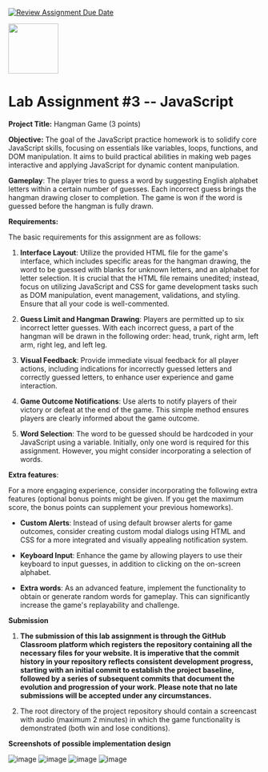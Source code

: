 [![Review Assignment Due Date](https://classroom.github.com/assets/deadline-readme-button-24ddc0f5d75046c5622901739e7c5dd533143b0c8e959d652212380cedb1ea36.svg)](https://classroom.github.com/a/5qydsLDj)

<p><img src="https://upload.wikimedia.org/wikipedia/commons/1/1b/Seoultech_LOGO.png" width=100 ></p>

# Lab Assignment #3 -- JavaScript

**Project Title:** Hangman Game (3 points)

**Objective:** The goal of the JavaScript practice homework is to
solidify core JavaScript skills, focusing on essentials like variables,
loops, functions, and DOM manipulation. It aims to build practical
abilities in making web pages interactive and applying JavaScript for
dynamic content manipulation.

**Gameplay**: The player tries to guess a word by suggesting English
alphabet letters within a certain number of guesses. Each incorrect
guess brings the hangman drawing closer to completion. The game is won
if the word is guessed before the hangman is fully drawn.

**Requirements:**

The basic requirements for this assignment are as follows:

1.  **Interface Layout**: Utilize the provided HTML file for the game\'s
    interface, which includes specific areas for the hangman drawing,
    the word to be guessed with blanks for unknown letters, and an
    alphabet for letter selection. It is crucial that the HTML file
    remains unedited; instead, focus on utilizing JavaScript and CSS for
    game development tasks such as DOM manipulation, event management,
    validations, and styling. Ensure that all your code is
    well-commented.

2.  **Guess Limit and Hangman Drawing**: Players are permitted up to six
    incorrect letter guesses. With each incorrect guess, a part of the
    hangman will be drawn in the following order: head, trunk, right
    arm, left arm, right leg, and left leg.

3.  **Visual Feedback**: Provide immediate visual feedback for all
    player actions, including indications for incorrectly guessed
    letters and correctly guessed letters, to enhance user experience
    and game interaction.

4.  **Game Outcome Notifications**: Use alerts to notify players of
    their victory or defeat at the end of the game. This simple method
    ensures players are clearly informed about the game outcome.

5.  **Word Selection**: The word to be guessed should be hardcoded in
    your JavaScript using a variable. Initially, only one word is
    required for this assignment. However, you might consider
    incorporating a selection of words.

**Extra features**:

For a more engaging experience, consider incorporating the following
extra features (optional bonus points might be given. If you get the
maximum score, the bonus points can supplement your previous homeworks).

-   **Custom Alerts**: Instead of using default browser alerts for game
    outcomes, consider creating custom modal dialogs using HTML and CSS
    for a more integrated and visually appealing notification system.

-   **Keyboard Input**: Enhance the game by allowing players to use
    their keyboard to input guesses, in addition to clicking on the
    on-screen alphabet.

-   **Extra words**: As an advanced feature, implement the functionality
    to obtain or generate random words for gameplay. This can
    significantly increase the game\'s replayability and challenge.

**Submission**

1.  **The submission of this lab assignment is through the GitHub
    Classroom platform which registers the repository containing all the
    necessary files for your website. It is imperative that the commit
    history in your repository reflects consistent development progress,
    starting with an initial commit to establish the project baseline,
    followed by a series of subsequent commits that document the
    evolution and progression of your work. Please note that no late
    submissions will be accepted under any circumstances.**

2.  The root directory of the project repository should contain a
    screencast with audio (maximum 2 minutes) in which the game
    functionality is demonstrated (both win and lose conditions).

**Screenshots of possible implementation design**

![image](https://github.com/ST-ITM/Lab03/assets/31236254/ae8beaf6-148a-40b0-b1d7-36d486960d6a)
![image](https://github.com/ST-ITM/Lab03/assets/31236254/83ea6a88-3ea7-4f13-adaf-b0713b6418ec)
![image](https://github.com/ST-ITM/Lab03/assets/31236254/01c53587-4e7e-440c-a391-ac0a04b7ada3)
![image](https://github.com/ST-ITM/Lab03/assets/31236254/fd4d170c-20d1-4bbd-b8eb-d192f7fa2a3b)




